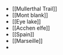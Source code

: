 
* [[Mullerthal Trail]]
* [[Mont blank]]
* [[Eye lake]]
* [[Acchen elfe]]
* [[Spain]] 
* [[Marseille]]
* 